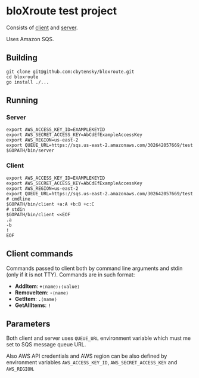 # bloXroute test project

Consists of [client](client/) and [server](server/).

Uses Amazon SQS.

## Building

```
git clone git@github.com:cbytensky/bloxroute.git
cd bloxroute
go install ./...
```

## Running

### Server

```
export AWS_ACCESS_KEY_ID=EXAMPLEKEYID
export AWS_SECRET_ACCESS_KEY=AbCdEfExampleAccessKey
export AWS_REGION=us-east-2
export QUEUE_URL=https://sqs.us-east-2.amazonaws.com/302642057669/test
$GOPATH/bin/server
```

### Client

```
export AWS_ACCESS_KEY_ID=EXAMPLEKEYID
export AWS_SECRET_ACCESS_KEY=AbCdEfExampleAccessKey
export AWS_REGION=us-east-2
export QUEUE_URL=https://sqs.us-east-2.amazonaws.com/302642057669/test
# cmdline
$GOPATH/bin/client +a:A +b:B +c:C
# stdin
$GOPATH/bin/client <<EOF
.a
-b
!
EOF
```

## Client commands

Commands passed to client both by command line arguments and stdin (only if it is not TTY). Commands are in such format:
* **AddItem**: <code><strong>+</strong>⟨name⟩<strong>:</strong>⟨value⟩</code>
* **RemoveItem**: <code><strong>-</strong>⟨name⟩</code>
* **GetItem**: <code><strong>.</strong>⟨name⟩</code>
* **GetAllItems**: <code><strong>!</strong></code>


## Parameters

Both client and server uses `QUEUE_URL` environment variable which must me set to SQS message queue URL.

Also AWS API credentials and AWS region can be also defined by environment variables `AWS_ACCESS_KEY_ID`, `AWS_SECRET_ACCESS_KEY` and `AWS_REGION`.
